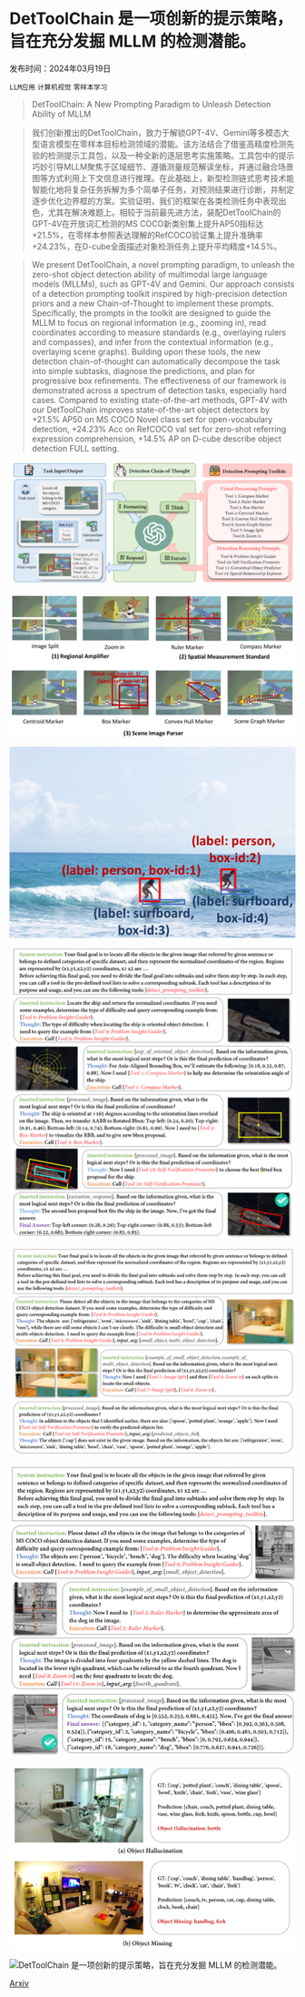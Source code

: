 # DetToolChain 是一项创新的提示策略，旨在充分发掘 MLLM 的检测潜能。

发布时间：2024年03月19日

`LLM应用` `计算机视觉` `零样本学习`

> DetToolChain: A New Prompting Paradigm to Unleash Detection Ability of MLLM

> 我们创新推出的DetToolChain，致力于解锁GPT-4V、Gemini等多模态大型语言模型在零样本目标检测领域的潜能。该方法结合了借鉴高精度检测先验的检测提示工具包，以及一种全新的逐层思考实施策略。工具包中的提示巧妙引导MLLM聚焦于区域细节、遵循测量规范解读坐标，并通过融合场景图等方式利用上下文信息进行推理。在此基础上，新型检测链式思考技术能智能化地将复杂任务拆解为多个简单子任务，对预测结果进行诊断，并制定逐步优化边界框的方案。实验证明，我们的框架在各类检测任务中表现出色，尤其在解决难题上。相较于当前最先进方法，装配DetToolChain的GPT-4V在开放词汇检测的MS COCO新类别集上提升AP50指标达+21.5%，在零样本参照表达理解的RefCOCO验证集上提升准确率+24.23%，在D-cube全面描述对象检测任务上提升平均精度+14.5%。

> We present DetToolChain, a novel prompting paradigm, to unleash the zero-shot object detection ability of multimodal large language models (MLLMs), such as GPT-4V and Gemini. Our approach consists of a detection prompting toolkit inspired by high-precision detection priors and a new Chain-of-Thought to implement these prompts. Specifically, the prompts in the toolkit are designed to guide the MLLM to focus on regional information (e.g., zooming in), read coordinates according to measure standards (e.g., overlaying rulers and compasses), and infer from the contextual information (e.g., overlaying scene graphs). Building upon these tools, the new detection chain-of-thought can automatically decompose the task into simple subtasks, diagnose the predictions, and plan for progressive box refinements. The effectiveness of our framework is demonstrated across a spectrum of detection tasks, especially hard cases. Compared to existing state-of-the-art methods, GPT-4V with our DetToolChain improves state-of-the-art object detectors by +21.5% AP50 on MS COCO Novel class set for open-vocabulary detection, +24.23% Acc on RefCOCO val set for zero-shot referring expression comprehension, +14.5% AP on D-cube describe object detection FULL setting.

![DetToolChain 是一项创新的提示策略，旨在充分发掘 MLLM 的检测潜能。](../../../paper_images/2403.12488/x1.png)

![DetToolChain 是一项创新的提示策略，旨在充分发掘 MLLM 的检测潜能。](../../../paper_images/2403.12488/x2.png)

![DetToolChain 是一项创新的提示策略，旨在充分发掘 MLLM 的检测潜能。](../../../paper_images/2403.12488/x3.png)

![DetToolChain 是一项创新的提示策略，旨在充分发掘 MLLM 的检测潜能。](../../../paper_images/2403.12488/x4.png)

![DetToolChain 是一项创新的提示策略，旨在充分发掘 MLLM 的检测潜能。](../../../paper_images/2403.12488/x5.png)

![DetToolChain 是一项创新的提示策略，旨在充分发掘 MLLM 的检测潜能。](../../../paper_images/2403.12488/x6.png)

![DetToolChain 是一项创新的提示策略，旨在充分发掘 MLLM 的检测潜能。](../../../paper_images/2403.12488/x7.png)

![DetToolChain 是一项创新的提示策略，旨在充分发掘 MLLM 的检测潜能。](../../../paper_images/2403.12488/x8.png)

[Arxiv](https://arxiv.org/abs/2403.12488)